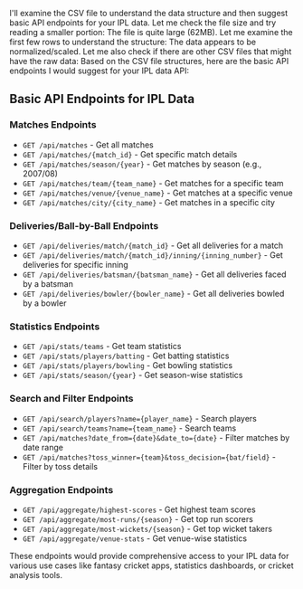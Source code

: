 I'll examine the CSV file to understand the data structure and then suggest basic API endpoints for your IPL data. Let me check the file size and try reading a smaller portion: The file is quite large (62MB). Let me examine the first few rows to understand the structure: The data appears to be normalized/scaled. Let me also check if there are other CSV files that might have the raw data: Based on the CSV file structures, here are the basic API endpoints I would suggest for your IPL data API:

## Basic API Endpoints for IPL Data

### **Matches Endpoints**
- `GET /api/matches` - Get all matches
- `GET /api/matches/{match_id}` - Get specific match details
- `GET /api/matches/season/{year}` - Get matches by season (e.g., 2007/08)
- `GET /api/matches/team/{team_name}` - Get matches for a specific team
- `GET /api/matches/venue/{venue_name}` - Get matches at a specific venue
- `GET /api/matches/city/{city_name}` - Get matches in a specific city

### **Deliveries/Ball-by-Ball Endpoints**
- `GET /api/deliveries/match/{match_id}` - Get all deliveries for a match
- `GET /api/deliveries/match/{match_id}/inning/{inning_number}` - Get deliveries for specific inning
- `GET /api/deliveries/batsman/{batsman_name}` - Get all deliveries faced by a batsman
- `GET /api/deliveries/bowler/{bowler_name}` - Get all deliveries bowled by a bowler

### **Statistics Endpoints**
- `GET /api/stats/teams` - Get team statistics
- `GET /api/stats/players/batting` - Get batting statistics
- `GET /api/stats/players/bowling` - Get bowling statistics
- `GET /api/stats/season/{year}` - Get season-wise statistics

### **Search and Filter Endpoints**
- `GET /api/search/players?name={player_name}` - Search players
- `GET /api/search/teams?name={team_name}` - Search teams
- `GET /api/matches?date_from={date}&date_to={date}` - Filter matches by date range
- `GET /api/matches?toss_winner={team}&toss_decision={bat/field}` - Filter by toss details

### **Aggregation Endpoints**
- `GET /api/aggregate/highest-scores` - Get highest team scores
- `GET /api/aggregate/most-runs/{season}` - Get top run scorers
- `GET /api/aggregate/most-wickets/{season}` - Get top wicket takers
- `GET /api/aggregate/venue-stats` - Get venue-wise statistics

These endpoints would provide comprehensive access to your IPL data for various use cases like fantasy cricket apps, statistics dashboards, or cricket analysis tools.